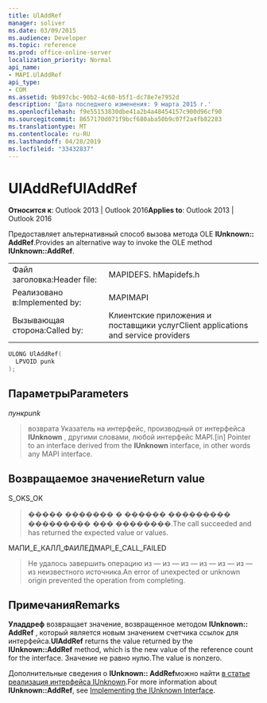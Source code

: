 ```yaml
---
title: UlAddRef
manager: soliver
ms.date: 03/09/2015
ms.audience: Developer
ms.topic: reference
ms.prod: office-online-server
localization_priority: Normal
api_name:
- MAPI.UlAddRef
api_type:
- COM
ms.assetid: 9b897cbc-90b2-4c60-b5f1-dc78e7e7952d
description: 'Дата последнего изменения: 9 марта 2015 г.'
ms.openlocfilehash: f9e55153830dbe41a2b4a48454157c900d96cf90
ms.sourcegitcommit: 8657170d071f9bcf680aba50b9c07f2a4fb82283
ms.translationtype: MT
ms.contentlocale: ru-RU
ms.lasthandoff: 04/28/2019
ms.locfileid: "33432837"
---
```

# <a name="uladdref"></a><span data-ttu-id="590c1-103">UlAddRef</span><span class="sxs-lookup"><span data-stu-id="590c1-103">UlAddRef</span></span>

  
  
<span data-ttu-id="590c1-104">**Относится к**: Outlook 2013 | Outlook 2016</span><span class="sxs-lookup"><span data-stu-id="590c1-104">**Applies to**: Outlook 2013 | Outlook 2016</span></span> 
  
<span data-ttu-id="590c1-105">Предоставляет альтернативный способ вызова метода OLE **IUnknown:: AddRef**.</span><span class="sxs-lookup"><span data-stu-id="590c1-105">Provides an alternative way to invoke the OLE method **IUnknown::AddRef**.</span></span> 
  
|||
|:-----|:-----|
|<span data-ttu-id="590c1-106">Файл заголовка:</span><span class="sxs-lookup"><span data-stu-id="590c1-106">Header file:</span></span>  <br/> |<span data-ttu-id="590c1-107">MAPIDEFS. h</span><span class="sxs-lookup"><span data-stu-id="590c1-107">Mapidefs.h</span></span>  <br/> |
|<span data-ttu-id="590c1-108">Реализовано в:</span><span class="sxs-lookup"><span data-stu-id="590c1-108">Implemented by:</span></span>  <br/> |<span data-ttu-id="590c1-109">MAPI</span><span class="sxs-lookup"><span data-stu-id="590c1-109">MAPI</span></span>  <br/> |
|<span data-ttu-id="590c1-110">Вызывающая сторона:</span><span class="sxs-lookup"><span data-stu-id="590c1-110">Called by:</span></span>  <br/> |<span data-ttu-id="590c1-111">Клиентские приложения и поставщики услуг</span><span class="sxs-lookup"><span data-stu-id="590c1-111">Client applications and service providers</span></span>  <br/> |
   
```cpp
ULONG UlAddRef(
  LPVOID punk
);
```

## <a name="parameters"></a><span data-ttu-id="590c1-112">Параметры</span><span class="sxs-lookup"><span data-stu-id="590c1-112">Parameters</span></span>

 <span data-ttu-id="590c1-113">_пунк_</span><span class="sxs-lookup"><span data-stu-id="590c1-113">_punk_</span></span>
  
> <span data-ttu-id="590c1-114">возврата Указатель на интерфейс, производный от интерфейса **IUnknown** , другими словами, любой интерфейс MAPI.</span><span class="sxs-lookup"><span data-stu-id="590c1-114">[in] Pointer to an interface derived from the **IUnknown** interface, in other words any MAPI interface.</span></span> 
    
## <a name="return-value"></a><span data-ttu-id="590c1-115">Возвращаемое значение</span><span class="sxs-lookup"><span data-stu-id="590c1-115">Return value</span></span>

<span data-ttu-id="590c1-116">S_OK</span><span class="sxs-lookup"><span data-stu-id="590c1-116">S_OK</span></span> 
  
> <span data-ttu-id="590c1-117">����� ������� � ������ ��������� ��������� ��� ��������.</span><span class="sxs-lookup"><span data-stu-id="590c1-117">The call succeeded and has returned the expected value or values.</span></span> 
    
<span data-ttu-id="590c1-118">МАПИ_Е_КАЛЛ_ФАИЛЕД</span><span class="sxs-lookup"><span data-stu-id="590c1-118">MAPI_E_CALL_FAILED</span></span> 
  
> <span data-ttu-id="590c1-119">Не удалось завершить операцию из — из — из — из — из — из — из неизвестного источника.</span><span class="sxs-lookup"><span data-stu-id="590c1-119">An error of unexpected or unknown origin prevented the operation from completing.</span></span>
    
## <a name="remarks"></a><span data-ttu-id="590c1-120">Примечания</span><span class="sxs-lookup"><span data-stu-id="590c1-120">Remarks</span></span>

 <span data-ttu-id="590c1-121">**Уладдреф** возвращает значение, возвращенное методом **IUnknown:: AddRef** , который является новым значением счетчика ссылок для интерфейса.</span><span class="sxs-lookup"><span data-stu-id="590c1-121">**UlAddRef** returns the value returned by the **IUnknown::AddRef** method, which is the new value of the reference count for the interface.</span></span> <span data-ttu-id="590c1-122">Значение не равно нулю.</span><span class="sxs-lookup"><span data-stu-id="590c1-122">The value is nonzero.</span></span> 
  
<span data-ttu-id="590c1-123">Дополнительные сведения о **IUnknown:: AddRef**можно найти [в статье реализация интерфейса IUnknown](implementing-the-iunknown-interface.md).</span><span class="sxs-lookup"><span data-stu-id="590c1-123">For more information about **IUnknown::AddRef**, see [Implementing the IUnknown Interface](implementing-the-iunknown-interface.md).</span></span> 
  

